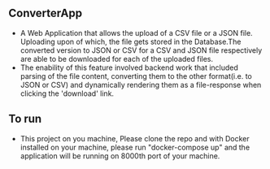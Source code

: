 ## ConverterApp
- A Web Application that allows the upload of a CSV file or a JSON file. Uploading upon of which, the file gets stored in the Database.The converted version to JSON or CSV for a CSV and JSON file respectively are able to be downloaded for each of the uploaded files. 
- The enability of this feature involved backend work that included parsing of the file content, converting them to the other format(i.e. to JSON or CSV) and dynamically rendering them as a file-response when clicking the 'download' link.

## To run 
- This project on you machine, Please clone the repo and with Docker installed on your machine, please run "docker-compose up" and the application will be running on 8000th port of your machine. 
